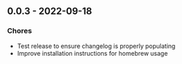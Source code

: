 ## 0.0.3 - 2022-09-18
### Chores
* Test release to ensure changelog is properly populating
* Improve installation instructions for homebrew usage
